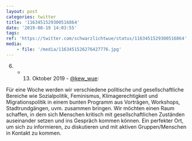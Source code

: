 ```yaml
---
layout: post
categories: twitter
title: '1163451529300516864'
date: '2019-08-19 14:03:55'
tags: 
ref: 'https://twitter.com/schwarzlichtwue/status/1163451529300516864'
media:
    - file: '/media/1163451526276427776.jpg'
---
```

06. - 13. Oktober 2019 - [@kew_wue](https://twitter.com/kew_wue):

Für eine Woche werden wir verschiedene politische und gesellschaftliche Bereiche wie Sozialpolitik, Feminismus, Klimagerechtigkeit und Migrationspolitik in einem bunten Programm aus Vorträgen, Workshops, Stadtrundgängen, uvm. zusammen bringen. 
Wir möchten einen Raum schaffen, in dem sich Menschen kritisch mit gesellschaftlichen Zuständen auseinander setzen und ins Gespräch kommen können. Ein perfekter Ort, um sich zu informieren, zu diskutieren und mit aktiven Gruppen/Menschen in Kontakt zu kommen.